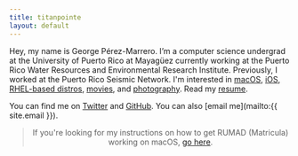 ```yaml
---
title: titanpointe
layout: default
---
```


Hey, my name is George P&eacute;rez-Marrero. I’m a computer science undergrad at the University of Puerto Rico at Mayag&uuml;ez currently working at the Puerto Rico Water Resources and Environmental Research Institute. Previously, I worked at the Puerto Rico Seismic Network. I'm interested in [macOS](https://www.apple.com/macos/), [iOS](https://www.apple.com/ios/), [RHEL-based distros](https://en.wikipedia.org/wiki/RHEL), [movies](https://letterboxd.com/georgeperez/), and [photography](https://instagram.com/georgeperez/). Read my [resume](/resume.pdf).

You can find me on [Twitter](https://twitter.com/georgeperez/) and [GitHub](https://github.com/georgeperez/). You can also [email me](mailto:{{ site.email }}). 

<blockquote class="aside" style="text-align: center;">If you're looking for my instructions on how to get RUMAD (Matricula) working on macOS, <a href="/matricula/">go here</a>.</blockquote>
